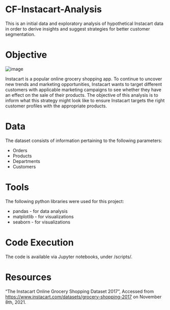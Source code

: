 # CF-Instacart-Analysis
This is an initial data and exploratory analysis of hypothetical Instacart data in order to derive insights and suggest strategies for better customer segmentation.

# Objective

![image](https://user-images.githubusercontent.com/90270029/148097915-c2a38d6e-2223-4023-8c77-18bcdb9afeb5.png)

Instacart is a popular online grocery shopping app. To continue to uncover new trends and marketing opportunities, Instacart wants to target different customers 
with applicable marketing campaigns to see whether they have an effect on the sale of their products. 
The objective of this analysis is to inform what this strategy might look like to ensure Instacart targets the right customer profiles with the appropriate products.

# Data
The dataset consists of information pertaining to the following parameters:
* Orders
* Products
* Departments
* Customers

# Tools
The following python libraries were used for this project:
* pandas - for data analysis
* matplotlib - for visualizations
* seaborn - for visualizations

# Code Execution
The code is available via Jupyter notebooks, under /scripts/.

# Resources
“The Instacart Online Grocery Shopping Dataset 2017”, Accessed from https://www.instacart.com/datasets/grocery-shopping-2017 on November 8th, 2021.
